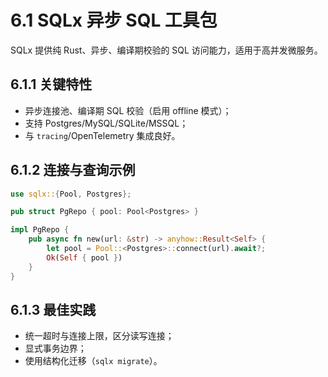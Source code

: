 # 6.1 SQLx 异步 SQL 工具包

SQLx 提供纯 Rust、异步、编译期校验的 SQL 访问能力，适用于高并发微服务。

## 6.1.1 关键特性

- 异步连接池、编译期 SQL 校验（启用 offline 模式）；
- 支持 Postgres/MySQL/SQLite/MSSQL；
- 与 `tracing`/OpenTelemetry 集成良好。

## 6.1.2 连接与查询示例

```rust
use sqlx::{Pool, Postgres};

pub struct PgRepo { pool: Pool<Postgres> }

impl PgRepo {
    pub async fn new(url: &str) -> anyhow::Result<Self> {
        let pool = Pool::<Postgres>::connect(url).await?;
        Ok(Self { pool })
    }
}
```

## 6.1.3 最佳实践

- 统一超时与连接上限，区分读写连接；
- 显式事务边界；
- 使用结构化迁移（`sqlx migrate`）。

